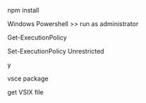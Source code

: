 npm install

Windows Powershell >> run as administrator

Get-ExecutionPolicy

Set-ExecutionPolicy Unrestricted

y

vsce package

get VSIX file

